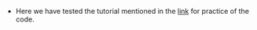 - Here we have tested the tutorial mentioned in the [link](https://www.youtube.com/watch?v=ArOV5VIShq0) for practice of the code.
